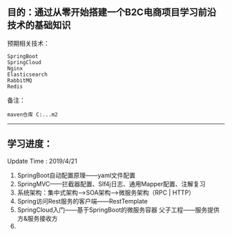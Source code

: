 ## 目的：通过从零开始搭建一个B2C电商项目学习前沿技术的基础知识

预期相关技术：
```
SpringBoot
SpringCloud
Nginx
Elasticsearch
RabbitMQ
Redis
```


备注：

```
maven仓库 C:...m2

```





---

## 学习进度：
Update Time : 2019/4/21

1. SpringBoot自动配置原理——yaml文件配置
2. SpringMVC——拦截器配置、Slf4j日志、通用Mapper配置、注解复习
3. 系统架构：集中式架构——>SOA架构——>微服务架构（RPC | HTTP）
4. Spring访问Rest服务的客户端——RestTemplate
5. SpringCloud入门——基于SpringBoot的微服务容器
	父子工程——服务提供方&服务接收方
6. 


















